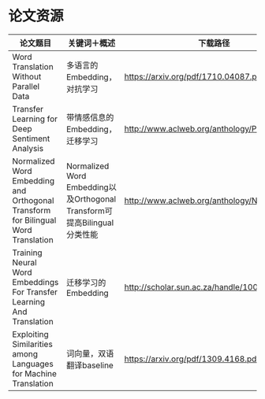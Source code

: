 # 论文资源

|    论文题目    |   关键词＋概述   | 下载路径 | 说明（创新点） |
| ----------- | ------------------- | -------- | -------|
| Word Translation Without Parallel Data | 多语言的Embedding，对抗学习 | https://arxiv.org/pdf/1710.04087.pdf | https://github.com/facebookresearch/MUSE |
|Transfer Learning for Deep Sentiment Analysis |带情感信息的Embedding，迁移学习 | http://www.aclweb.org/anthology/P18-1235 |误差函数的设计，加了正则，该正则使得学到网络对已知情感标签的词效果好|
|Normalized Word Embedding and Orthogonal Transform for Bilingual Word Translation | Normalized Word Embedding以及Orthogonal Transform可提高Bilingual分类性能 | http://www.aclweb.org/anthology/N15-1104 | |
|Training Neural Word Embeddings For Transfer Learning And Translation|迁移学习的Embedding|http://scholar.sun.ac.za/handle/10019.1/98758||
|Exploiting Similarities among Languages for Machine Translation| 词向量，双语翻译baseline|https://arxiv.org/pdf/1309.4168.pdf|构造评测集以及构造对照组的方法。如使用编辑距离，Word Co-occurrence构造的对照组|
